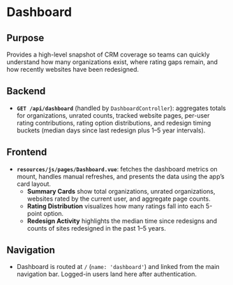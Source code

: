 # Dashboard

## Purpose
Provides a high-level snapshot of CRM coverage so teams can quickly understand how many organizations exist, where rating gaps remain, and how recently websites have been redesigned.

## Backend
- **`GET /api/dashboard`** (handled by `DashboardController`): aggregates totals for organizations, unrated counts, tracked website pages, per-user rating contributions, rating option distributions, and redesign timing buckets (median days since last redesign plus 1–5 year intervals).

## Frontend
- **`resources/js/pages/Dashboard.vue`**: fetches the dashboard metrics on mount, handles manual refreshes, and presents the data using the app’s card layout.
  - **Summary Cards** show total organizations, unrated organizations, websites rated by the current user, and aggregate page counts.
  - **Rating Distribution** visualizes how many ratings fall into each 5-point option.
  - **Redesign Activity** highlights the median time since redesigns and counts of sites redesigned in the past 1–5 years.

## Navigation
- Dashboard is routed at `/` (`name: 'dashboard'`) and linked from the main navigation bar. Logged-in users land here after authentication.
